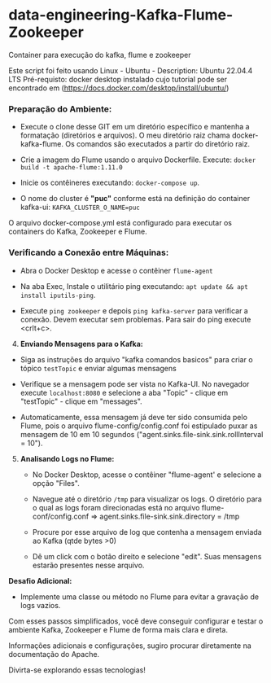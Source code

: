 # data-engineering-Kafka-Flume-Zookeeper
Container para execução do kafka, flume e zookeeper




Este script foi feito usando Linux - Ubuntu - Description:	Ubuntu 22.04.4 LTS 
Pré-requisto: docker desktop instalado cujo tutorial pode ser encontrado em (https://docs.docker.com/desktop/install/ubuntu/)
    
### Preparação do Ambiente:
- Execute o clone desse GIT em um diretório específico e mantenha a formatação (diretórios e arquivos). O meu diretório raiz chama docker-kafka-flume. Os comandos são executados a partir do diretório raiz.
- Crie a imagem do Flume usando o arquivo Dockerfile. Execute: `` docker build -t apache-flume:1.11.0 ``
      
-   Inicie os contêineres executando: `docker-compose up`.

- O nome do cluster é **"puc"** conforme está na definição do container kafka-ui: `` KAFKA_CLUSTER_O_NAME=puc ``
        
 O arquivo docker-compose.yml está configurado para executar os containers do Kafka, Zookeeper e Flume.  
        
### **Verificando a Conexão entre Máquinas:**
 - Abra o Docker Desktop e acesse o contêiner `` flume-agent ``
    
 -  Na aba Exec,  Instale o utilitário ping executando: `apt update && apt install iputils-ping`.
        
 -   Execute  `` ping zookeeper `` e depois `` ping kafka-server `` para verificar a conexão. Devem executar sem problemas. Para sair do ping execute <crlt+c>.
        
4.  **Enviando Mensagens para o Kafka:**
    
-   Siga as instruções do arquivo "kafka comandos basicos" para criar o tópico  `` testTopic `` e enviar algumas mensagens 
 -   Verifique se a mensagem pode ser vista no Kafka-UI. No navegador execute `` localhost:8080 `` e selecione a aba  "Topic" - clique em "testTopic" -  clique em "messages".

 - Automaticamente, essa mensagem já deve ter sido consumida pelo Flume, pois o arquivo flume-config/config.conf foi estipulado puxar as mensagem de 10 em 10 segundos ("agent.sinks.file-sink.sink.rollInterval = 10").
 
5.  **Analisando Logs no Flume:**
    
    -   No Docker Desktop, acesse o contêiner "flume-agent' e selecione a opção "Files".
        
    -   Navegue até o diretório `/tmp` para visualizar os logs. O diretório para o qual as logs foram direcionadas está no arquivo flume-conf/config.conf => agent.sinks.file-sink.sink.directory = /tmp
        
    -   Procure por esse arquivo de log que contenha a mensagem enviada ao Kafka (qtde bytes >0)
    - Dê um click com o botão direito e selecione "edit". Suas mensagens estarão presentes nesse arquivo.
        

**Desafio Adicional:**

-   Implemente uma classe ou método no Flume para evitar a gravação de logs vazios.

    

Com esses passos simplificados, você deve conseguir configurar e testar o ambiente Kafka, Zookeeper e Flume de forma mais clara e direta.

Informações adicionais e configurações, sugiro procurar diretamente na documentação do Apache.

Divirta-se explorando essas tecnologias!

